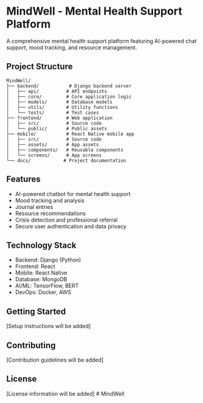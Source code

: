 # MindWell - Mental Health Support Platform

A comprehensive mental health support platform featuring AI-powered chat support, mood tracking, and resource management.

## Project Structure
```
MindWell/
├── backend/           # Django backend server
│   ├── api/          # API endpoints
│   ├── core/         # Core application logic
│   ├── models/       # Database models
│   ├── utils/        # Utility functions
│   └── tests/        # Test cases
├── frontend/         # Web application
│   ├── src/          # Source code
│   └── public/       # Public assets
├── mobile/           # React Native mobile app
│   ├── src/          # Source code
│   ├── assets/       # App assets
│   ├── components/   # Reusable components
│   └── screens/      # App screens
└── docs/            # Project documentation
```

## Features
- AI-powered chatbot for mental health support
- Mood tracking and analysis
- Journal entries
- Resource recommendations
- Crisis detection and professional referral
- Secure user authentication and data privacy

## Technology Stack
- Backend: Django (Python)
- Frontend: React
- Mobile: React Native
- Database: MongoDB
- AI/ML: TensorFlow, BERT
- DevOps: Docker, AWS

## Getting Started
[Setup instructions will be added]

## Contributing
[Contribution guidelines will be added]

## License
[License information will be added]
#   M i n d W e l l  
 